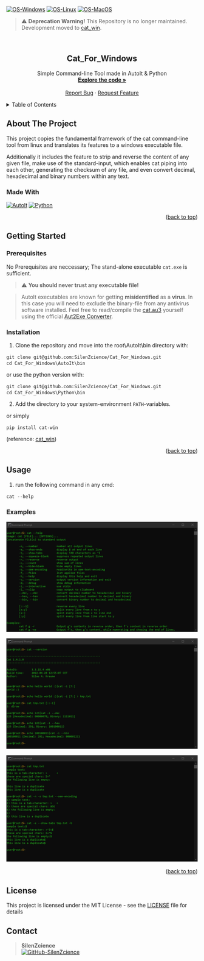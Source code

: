 <div id="top"></div>

[![OS-Windows]][OS-Windows]
[![OS-Linux]][OS-Linux]
[![OS-MacOS]][OS-MacOS]

> ⚠️ **Deprecation Warning!**
> This Repository is no longer maintained. Development moved to [cat_win](https://github.com/SilenZcience/cat_win).

<br/>
<div align="center">
<h2 align="center">Cat_For_Windows</h2>
   <p align="center">
      Simple Command-line Tool made in AutoIt & Python
      <br/>
      <a href="https://github.com/SilenZcience/Cat_For_Windows/blob/main/Python/src/cat.py">
         <strong>Explore the code »</strong>
      </a>
      <br/>
      <br/>
      <a href="https://github.com/SilenZcience/Cat_For_Windows/issues">Report Bug</a>
      ·
      <a href="https://github.com/SilenZcience/Cat_For_Windows/issues">Request Feature</a>
   </p>
</div>


<details>
   <summary>Table of Contents</summary>
   <ol>
      <li>
         <a href="#about-the-project">About The Project</a>
         <ul>
            <li><a href="#made-with">Made With</a></li>
         </ul>
      </li>
      <li>
         <a href="#getting-started">Getting Started</a>
         <ul>
            <li><a href="#prerequisites">Prerequisites</a></li>
            <li><a href="#installation">Installation</a></li>
         </ul>
      </li>
      <li><a href="#usage">Usage</a>
         <ul>
         <li><a href="#examples">Examples</a></li>
         </ul>
      </li>
      <li><a href="#license">License</a></li>
      <li><a href="#contact">Contact</a></li>
   </ol>
</details>

## About The Project

This project copies the fundamental framework of the cat command-line tool from linux and translates its features to
a windows executable file.

Additionally it includes the feature to strip and reverse the content of any given file, make use of the standard-input, which enables cat piping into each other, generating the checksum of any file, and even convert decimal, hexadecimal and binary numbers within any text.

### Made With
[![AutoIt][MadeWith-AutoIt]](https://www.autoitscript.com/site)
[![Python][MadeWith-Python]](https://www.python.org/)

<p align="right">(<a href="#top">back to top</a>)</p>

## Getting Started

### Prerequisites

No Prerequisites are neccessary; The stand-alone executable `cat.exe` is sufficient.

> :warning: **You should never trust any executable file!**

> AutoIt executables are known for getting **misidentified** as a **virus**. In this case you will need to exclude the binary-file from any antivirus software installed. Feel free to read/compile the [cat.au3](src/cat.au3) yourself using the official [Aut2Exe Converter](https://www.autoitscript.com/site/autoit/downloads/).

### Installation

1. Clone the repository and move into the root\AutoIt\bin directory with:


```console
git clone git@github.com:SilenZcience/Cat_For_Windows.git
cd Cat_For_Windows\AutoIt\bin
```
or use the python version with:
```console
git clone git@github.com:SilenZcience/Cat_For_Windows.git
cd Cat_For_Windows\Python\bin
```
2. Add the directory to your system-environment `PATH`-variables.

or simply
```console
pip install cat-win
```
(reference: [cat_win](https://github.com/SilenZcience/cat_win))

<p align="right">(<a href="#top">back to top</a>)</p>

## Usage

1. run the following command in any cmd:

```console
cat --help
```

### Examples

![](img/help.png?raw=true "help.png")

![](img/example1.png?raw=true "example1.png")

![](img/example2.png?raw=true "example2.png")

<p align="right">(<a href="#top">back to top</a>)</p>

## License

This project is licensed under the MIT License - see the [LICENSE](https://github.com/SilenZcience/Cat_For_Windows/blob/main/LICENSE) file for details

## Contact

> **SilenZcience** <br/>
[![GitHub-SilenZcience][GitHub-SilenZcience]](https://github.com/SilenZcience)

[OS-Windows]: https://img.shields.io/badge/os-windows-green
[OS-Linux]: https://img.shields.io/badge/os-linux-green
[OS-MacOS]: https://img.shields.io/badge/os-macOS-green

[MadeWith-AutoIt]: https://img.shields.io/badge/Made%20with-AutoIt-brightgreen
[MadeWith-Python]: https://img.shields.io/badge/Made%20with-Python-brightgreen

[Warning]: https://img.shields.io/badge/warning-orange?style=for-the-badge

[GitHub-SilenZcience]: https://img.shields.io/badge/GitHub-SilenZcience-orange
